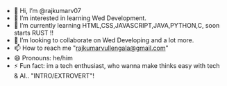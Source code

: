 - 👋 Hi, I’m @rajkumarv07
- 👀 I’m interested in learning Wed Development.
- 🌱 I’m currently learning HTML,CSS,JAVASCRIPT,JAVA,PYTHON,C, soon starts RUST !!
- 💞️ I’m looking to collaborate on Wed Developing and a lot more.
- 📫 How to reach me "rajkumarvullengala@gmail.com"
- 😄 Pronouns: he/him
- ⚡ Fun fact: im a tech enthusiast, who wanna make thinks easy with tech & AI..      "INTRO/EXTROVERT"!

<!---
rajkumarv07/rajkumarv07 is a ✨ special ✨ repository because its `README.md` (this file) appears on your GitHub profile.
You can click the Preview link to take a look at your changes.
--->
